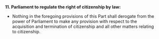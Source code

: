 **11. Parliament to regulate the right of citizenship by law:** 
- Nothing in the foregoing provisions of this Part shall derogate from the power of Parliament to make any provision with respect to the acquisition and termination of citizenship and all other matters relating to citizenship.